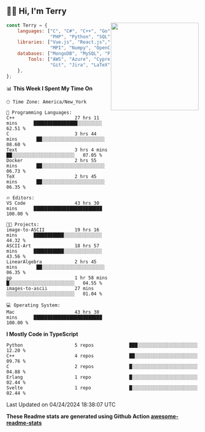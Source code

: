 <h2>👋🏻 Hi, I'm Terry</h2>

<img align='right' src="https://media.giphy.com/media/fkZukR450RQ1qnGaq9/giphy.gif" width="230">

```javascript
const Terry = {
    languages: ["C", "C#", "C++", "Go", "Java", "Javascript",
                "PHP", "Python", "SQL", "Typescript"],
    libraries: ["Vue.js", "React.js","Node.js", "Express.js","Next.js",
                "MPI", "Numpy", "OpenCV", "CUDA", "JUnit"],
    databases: ["MongoDB", "MySQL", "PostgreSQL"],
        Tools: ["AWS", "Azure", "Cypress", "Docker🐳", "Figma", "Firebase",
                "Git", "Jira", "LaTeX", "Playwright", "Postman"],
    },
};
```
<!--START_SECTION:waka-->
📊 **This Week I Spent My Time On** 

```text
🕑︎ Time Zone: America/New_York

💬 Programming Languages: 
C++                      27 hrs 11 mins      ████████████████░░░░░░░░░   62.51 % 
C                        3 hrs 44 mins       ██░░░░░░░░░░░░░░░░░░░░░░░   08.60 % 
Text                     3 hrs 4 mins        ██░░░░░░░░░░░░░░░░░░░░░░░   07.05 % 
Docker                   2 hrs 55 mins       ██░░░░░░░░░░░░░░░░░░░░░░░   06.73 % 
TeX                      2 hrs 45 mins       ██░░░░░░░░░░░░░░░░░░░░░░░   06.35 % 

🔥 Editors: 
VS Code                  43 hrs 30 mins      █████████████████████████   100.00 % 

🐱‍💻 Projects: 
image-to-ASCII           19 hrs 16 mins      ███████████░░░░░░░░░░░░░░   44.32 % 
ASCII-Art                18 hrs 57 mins      ███████████░░░░░░░░░░░░░░   43.56 % 
LinearAlgebra            2 hrs 45 mins       ██░░░░░░░░░░░░░░░░░░░░░░░   06.35 % 
pp                       1 hr 58 mins        █░░░░░░░░░░░░░░░░░░░░░░░░   04.55 % 
images-to-ascii          27 mins             ░░░░░░░░░░░░░░░░░░░░░░░░░   01.04 % 

💻 Operating System: 
Mac                      43 hrs 30 mins      █████████████████████████   100.00 % 
```

**I Mostly Code in TypeScript** 

```text
Python                   5 repos             ███░░░░░░░░░░░░░░░░░░░░░░   12.20 % 
C++                      4 repos             ██░░░░░░░░░░░░░░░░░░░░░░░   09.76 % 
C                        2 repos             █░░░░░░░░░░░░░░░░░░░░░░░░   04.88 % 
Erlang                   1 repo              █░░░░░░░░░░░░░░░░░░░░░░░░   02.44 % 
Svelte                   1 repo              █░░░░░░░░░░░░░░░░░░░░░░░░   02.44 % 
```




 Last Updated on 04/24/2024 18:38:07 UTC
<!--END_SECTION:waka-->

**These Readme stats are generated using Github Action [awesome-readme-stats](https://github.com/anmol098/waka-readme-stats)**
